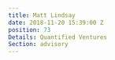 ```yaml
---
title: Matt Lindsay
date: 2018-11-20 15:39:00 Z
position: 73
Details: Quantified Ventures
Section: advisory
---
```


